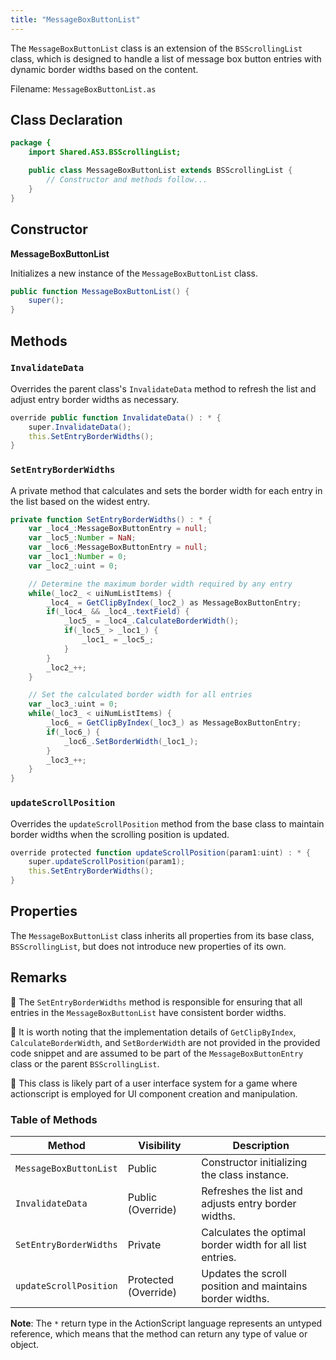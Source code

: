 ```yaml
---
title: "MessageBoxButtonList"
---
```


The `MessageBoxButtonList` class is an extension of the `BSScrollingList` class, which is designed to handle a list of message box button entries with dynamic border widths based on the content.

Filename: `MessageBoxButtonList.as`

## Class Declaration

```actionscript
package {
    import Shared.AS3.BSScrollingList;

    public class MessageBoxButtonList extends BSScrollingList {
        // Constructor and methods follow...
    }
}
```

## Constructor

**MessageBoxButtonList**

Initializes a new instance of the `MessageBoxButtonList` class.

```actionscript
public function MessageBoxButtonList() {
    super();
}
```

## Methods

### `InvalidateData`

Overrides the parent class's `InvalidateData` method to refresh the list and adjust entry border widths as necessary.

```actionscript
override public function InvalidateData() : * {
    super.InvalidateData();
    this.SetEntryBorderWidths();
}
```

### `SetEntryBorderWidths`

A private method that calculates and sets the border width for each entry in the list based on the widest entry.

```actionscript
private function SetEntryBorderWidths() : * {
    var _loc4_:MessageBoxButtonEntry = null;
    var _loc5_:Number = NaN;
    var _loc6_:MessageBoxButtonEntry = null;
    var _loc1_:Number = 0;
    var _loc2_:uint = 0;

    // Determine the maximum border width required by any entry
    while(_loc2_ < uiNumListItems) {
        _loc4_ = GetClipByIndex(_loc2_) as MessageBoxButtonEntry;
        if(_loc4_ && _loc4_.textField) {
            _loc5_ = _loc4_.CalculateBorderWidth();
            if(_loc5_ > _loc1_) {
                _loc1_ = _loc5_;
            }
        }
        _loc2_++;
    }

    // Set the calculated border width for all entries
    var _loc3_:uint = 0;
    while(_loc3_ < uiNumListItems) {
        _loc6_ = GetClipByIndex(_loc3_) as MessageBoxButtonEntry;
        if(_loc6_) {
            _loc6_.SetBorderWidth(_loc1_);
        }
        _loc3_++;
    }
}
```

### `updateScrollPosition`

Overrides the `updateScrollPosition` method from the base class to maintain border widths when the scrolling position is updated.

```actionscript
override protected function updateScrollPosition(param1:uint) : * {
    super.updateScrollPosition(param1);
    this.SetEntryBorderWidths();
}
```

## Properties
The `MessageBoxButtonList` class inherits all properties from its base class, `BSScrollingList`, but does not introduce new properties of its own.

## Remarks

📌 The `SetEntryBorderWidths` method is responsible for ensuring that all entries in the `MessageBoxButtonList` have consistent border widths.

📌 It is worth noting that the implementation details of `GetClipByIndex`, `CalculateBorderWidth`, and `SetBorderWidth` are not provided in the provided code snippet and are assumed to be part of the `MessageBoxButtonEntry` class or the parent `BSScrollingList`.

📌 This class is likely part of a user interface system for a game where actionscript is employed for UI component creation and manipulation.

### Table of Methods

| **Method** | **Visibility** | **Description** |
| ---------- | -------------- | --------------- |
| `MessageBoxButtonList` | Public | Constructor initializing the class instance. |
| `InvalidateData` | Public (Override) | Refreshes the list and adjusts entry border widths. |
| `SetEntryBorderWidths` | Private | Calculates the optimal border width for all list entries. |
| `updateScrollPosition` | Protected (Override) | Updates the scroll position and maintains border widths. |

**Note**: The `*` return type in the ActionScript language represents an untyped reference, which means that the method can return any type of value or object.
